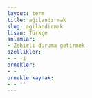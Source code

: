 ```yaml
---
layout: term
title: ağılandırmak
slug: agilandirmak
lisan: Türkçe
anlamlar:
- Zehirli duruma getirmek
ozellikler:
- - -i
ornekler:
- - ''
orneklerkaynak:
- - ''
---
```


